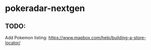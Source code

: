 # pokeradar-nextgen

## TODO:
Add Pokemon listing:
https://www.mapbox.com/help/building-a-store-locator/

